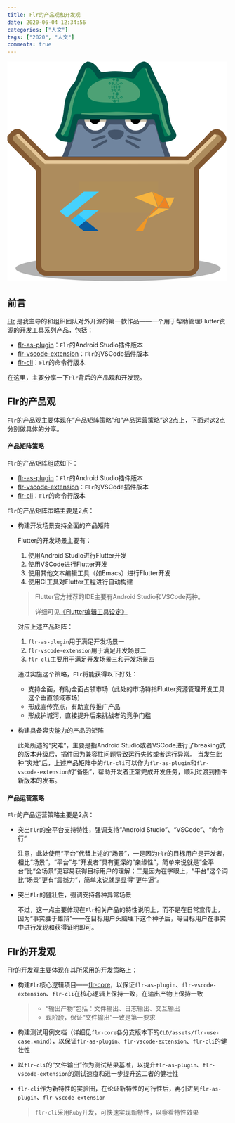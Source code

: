 ```yaml
---
title: Flr的产品观和开发观
date: 2020-06-04 12:34:56
categories: ["人文"]
tags: ["2020", "人文"]
comments: true
---
```



![Flr](readme/flr.png)

## 前言
[Flr](https://blog.yorkfish.me/2020/Flr%EF%BC%9A%E4%B8%80%E4%B8%AA%E5%87%BA%E8%89%B2%E7%9A%84Flutter%E8%B5%84%E6%BA%90%E7%AE%A1%E7%90%86%E5%B7%A5%E5%85%B7/readme/) 是我主导的和组织团队对外开源的第一款作品——一个用于帮助管理Flutter资源的开发工具系列产品，包括： 

   - [flr-as-plugin]( https://github.com/Fly-Mix/flr-as-plugin)：`Flr`的Android Studio插件版本
   - [flr-vscode-extension](https://github.com/Fly-Mix/flr-vscode-extension)：`Flr`的VSCode插件版本
   - [flr-cli](https://github.com/Fly-Mix/flr-cli)：`Flr`的命令行版本

在这里，主要分享一下`Flr`背后的产品观和开发观。

<!-- more -->

## Flr的产品观

`Flr`的产品观主要体现在“产品矩阵策略”和“产品运营策略”这2点上，下面对这2点分别做具体的分享。

#### 产品矩阵策略

`Flr`的产品矩阵组成如下：

   - [flr-as-plugin]( https://github.com/Fly-Mix/flr-as-plugin)：`Flr`的Android Studio插件版本
   - [flr-vscode-extension](https://github.com/Fly-Mix/flr-vscode-extension)：`Flr`的VSCode插件版本
   - [flr-cli](https://github.com/Fly-Mix/flr-cli)：`Flr`的命令行版本

`Flr`的产品矩阵策略主要是2点：

- 构建开发场景支持全面的产品矩阵

   Flutter的开发场景主要有：
   1. 使用Android Studio进行Flutter开发
   2. 使用VSCode进行Flutter开发
   3. 使用其他文本编辑工具（如Emacs）进行Flutter开发
   4. 使用CI工具对Flutter工程进行自动构建

   > Flutter官方推荐的IDE主要有Android Studio和VSCode两种。
   > 
   > 详细可见[《Flutter编辑工具设定》](https://flutter.cn/docs/get-started/editor)

   对应上述产品矩阵：
   1. `flr-as-plugin`用于满足开发场景一
   2. `flr-vscode-extension`用于满足开发场景二
   3. `flr-cli`主要用于满足开发场景三和开发场景四
   
   通过实施这个策略，`Flr`将能获得以下好处：
   - 支持全面，有助全面占领市场（此处的市场特指Flutter资源管理开发工具这个垂直领域市场）
   - 形成宣传亮点，有助宣传推广产品
   - 形成护城河，直接提升后来挑战者的竞争门槛

- 构建具备容灾能力的产品的矩阵

   此处所述的“灾难”，主要是指Android Studio或者VSCode进行了breaking式的版本升级后，插件因为兼容性问题导致运行失败或者运行异常。
   当发生此种“灾难”后，上述产品矩阵中的`flr-cli`可以作为`flr-as-plugin`和`flr-vscode-extension`的“备胎”，帮助开发者正常完成开发任务，顺利过渡到插件新版本的发布。

#### 产品运营策略

`Flr`的产品运营策略主要是2点：

- 突出`Flr`的全平台支持特性，强调支持“Android Studio”、“VSCode”、“命令行”
  
   注意，此处使用“平台”代替上述的“场景”，一是因为`Flr`的目标用户是开发者，相比“场景”，“平台”与“开发者”具有更深的“亲缘性”，简单来说就是“全平台”比“全场景”更容易获得目标用户的理解；二是因为在字眼上，“平台”这个词比“场景”更有“震撼力”，简单来说就是显得“更牛逼”。

- 突出`Flr`的健壮性，强调支持各种异常场景

   不过，这一点主要体现在`Flr`相关产品的特性说明上，而不是在日常宣传上，因为“事实胜于雄辩”——在目标用户头脑埋下这个种子后，等目标用户在事实中进行发现和获得证明即可。
   
## Flr的开发观

Flr的开发观主要体现在其所采用的开发策略上：

- 构建`Flr`核心逻辑项目——[flr-core](https://github.com/Fly-Mix/flr-core)，以保证`flr-as-plugin`、`flr-vscode-extension`、`flr-cli`在核心逻辑上保持一致，在输出产物上保持一致

   > - “输出产物”包括：文件输出、日志输出、交互输出
   > - 现阶段，保证“文件输出”一致是第一要求
   
- 构建测试用例文档（详细见`flr-core`各分支版本下的`CLD/assets/flr-use-case.xmind`），以保证`flr-as-plugin`、`flr-vscode-extension`、`flr-cli`的健壮性
- 以`flr-cli`的“文件输出”作为测试结果基准，以提升`flr-as-plugin`、`flr-vscode-extension`的测试速度和进一步提升这二者的健壮性
- `flr-cli`作为新特性的实验田，在论证新特性的可行性后，再引进到`flr-as-plugin`、`flr-vscode-extension`
  
   > `flr-cli`采用`Ruby`开发，可快速实现新特性，以察看特性效果

